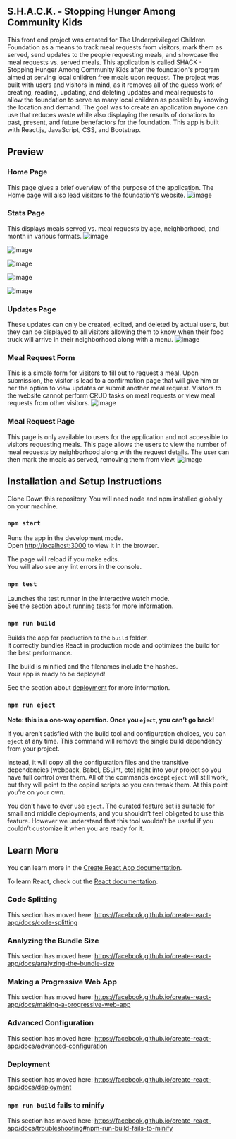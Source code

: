 ## S.H.A.C.K. - Stopping Hunger Among Community Kids
This front end project was created for The Underprivileged Children Foundation as a means to track meal requests from visitors, mark them as served, send updates to the people requesting meals, and showcase the meal requests vs. served meals.  This application is called SHACK - Stopping Hunger Among Community Kids after the foundation's program aimed at serving local children free meals upon request.  The project was built with users and visitors in mind, as it removes all of the guess work of creating, reading, updating, and deleting updates and meal requests to allow the foundation to serve as many local children as possible by knowing the location and demand.  The goal was to create an application anyone can use that reduces waste while also displaying the results of donations to past, present, and future benefactors for the foundation.  This app is built with React.js, JavaScript, CSS, and Bootstrap.

## Preview
### Home Page
This page gives a brief overview of the purpose of the application.  The Home page will also lead visitors to the foundation's website.
![image](https://user-images.githubusercontent.com/62181538/90636035-075e9700-e1f8-11ea-92ef-751cfed33443.png)

### Stats Page
This displays meals served vs. meal requests by age, neighborhood, and month in various formats.
![image](https://user-images.githubusercontent.com/62181538/90636174-3bd25300-e1f8-11ea-96a8-5cc82edc6c42.png)

![image](https://user-images.githubusercontent.com/62181538/90636351-789e4a00-e1f8-11ea-95a8-0f7270ec8166.png)

![image](https://user-images.githubusercontent.com/62181538/90636479-a6838e80-e1f8-11ea-9793-553274b1e6b8.png)

![image](https://user-images.githubusercontent.com/62181538/90636585-d337a600-e1f8-11ea-94ce-a921cf1b83c7.png)

![image](https://user-images.githubusercontent.com/62181538/90636701-011cea80-e1f9-11ea-9d8c-2dec4ed6a4ff.png)

### Updates Page
These updates can only be created, edited, and deleted by actual users, but they can be displayed to all visitors allowing them to know when their food truck will arrive in their neighborhood along with a menu.
![image](https://user-images.githubusercontent.com/62181538/90636960-5d800a00-e1f9-11ea-936c-9683e0d546c5.png)

### Meal Request Form
This is a simple form for visitors to fill out to request a meal.  Upon submission, the visitor is lead to a confirmation page that will give him or her the option to view updates or submit another meal request.  Visitors to the website cannot perform CRUD tasks on meal requests or view meal requests from other visitors.
![image](https://user-images.githubusercontent.com/62181538/90637093-8a342180-e1f9-11ea-964e-2e31d542efd2.png)

### Meal Request Page
This page is only available to users for the application and not accessible to visitors requesting meals.  This page allows the users to view the number of meal requests by neighborhood along with the request details.  The user can then mark the meals as served, removing them from view.
![image](https://user-images.githubusercontent.com/62181538/90637199-b485df00-e1f9-11ea-8d4b-d224cc3af9ec.png)


## Installation and Setup Instructions

Clone Down this repository.  You will need node and npm installed globally on your machine.

### `npm start`

Runs the app in the development mode.<br />
Open [http://localhost:3000](http://localhost:3000) to view it in the browser.

The page will reload if you make edits.<br />
You will also see any lint errors in the console.

### `npm test`

Launches the test runner in the interactive watch mode.<br />
See the section about [running tests](https://facebook.github.io/create-react-app/docs/running-tests) for more information.

### `npm run build`

Builds the app for production to the `build` folder.<br />
It correctly bundles React in production mode and optimizes the build for the best performance.

The build is minified and the filenames include the hashes.<br />
Your app is ready to be deployed!

See the section about [deployment](https://facebook.github.io/create-react-app/docs/deployment) for more information.

### `npm run eject`

**Note: this is a one-way operation. Once you `eject`, you can’t go back!**

If you aren’t satisfied with the build tool and configuration choices, you can `eject` at any time. This command will remove the single build dependency from your project.

Instead, it will copy all the configuration files and the transitive dependencies (webpack, Babel, ESLint, etc) right into your project so you have full control over them. All of the commands except `eject` will still work, but they will point to the copied scripts so you can tweak them. At this point you’re on your own.

You don’t have to ever use `eject`. The curated feature set is suitable for small and middle deployments, and you shouldn’t feel obligated to use this feature. However we understand that this tool wouldn’t be useful if you couldn’t customize it when you are ready for it.

## Learn More

You can learn more in the [Create React App documentation](https://facebook.github.io/create-react-app/docs/getting-started).

To learn React, check out the [React documentation](https://reactjs.org/).

### Code Splitting

This section has moved here: https://facebook.github.io/create-react-app/docs/code-splitting

### Analyzing the Bundle Size

This section has moved here: https://facebook.github.io/create-react-app/docs/analyzing-the-bundle-size

### Making a Progressive Web App

This section has moved here: https://facebook.github.io/create-react-app/docs/making-a-progressive-web-app

### Advanced Configuration

This section has moved here: https://facebook.github.io/create-react-app/docs/advanced-configuration

### Deployment

This section has moved here: https://facebook.github.io/create-react-app/docs/deployment

### `npm run build` fails to minify

This section has moved here: https://facebook.github.io/create-react-app/docs/troubleshooting#npm-run-build-fails-to-minify
